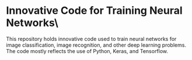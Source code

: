 # Innovative Code for Training Neural Networks\

This repository holds innovative code used to train neural networks for image classification, image recognition, and other deep learning problems. The code mostly reflects the use of Python, Keras, and Tensorflow.
